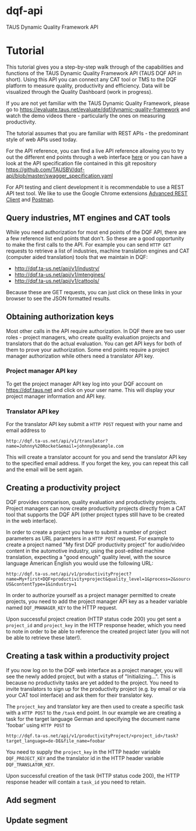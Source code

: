 # dqf-api
TAUS Dynamic Quality Framework API

# Tutorial
This tutorial gives you a step-by-step walk through of the capabilities and functions of the TAUS Dynamic Quality Framework API (TAUS DQF API in short). Using this API you can connect any CAT tool or TMS to the DQF platform to measure quality, productivity and efficiency. Data will be visualized through the Quality Dashboard (work in progress).

If you are not yet familiar with the TAUS Dynamic Quality Framework, please go to https://evaluate.taus.net/evaluate/dqf/dynamic-quality-framework and watch the demo videos there - particularly the ones on measuring productivity.

The tutorial assumes that you are familiar with REST APIs - the predominant style of web APIs used today.

For the API reference, you can find a live API reference allowing you to try out the different end points through a web interface [here](http://dqf.ta-us.net/assets/api/v1/index.html) or you can have a look at the API specification file contained in this git repository https://github.com/TAUSBV/dqf-api/blob/master/swagger_specification.yaml

For API testing and client development it is recommendable to use a REST API test tool. We like to use the Google Chrome extensions [Advanced REST Client](https://chrome.google.com/webstore/detail/advanced-rest-client/hgmloofddffdnphfgcellkdfbfbjeloo) and [Postman](https://chrome.google.com/webstore/detail/postman-rest-client/fdmmgilgnpjigdojojpjoooidkmcomcm).

## Query industries, MT engines and CAT tools
While you need authorization for most end points of the DQF API, there are a few reference list end points that don't. So these are a good opportunity to make the first calls to the API. For example you can send `HTTP GET` requests to retrieve a list of industries, machine translation engines and CAT (computer aided translation) tools that we maintain in DQF:
* http://dqf.ta-us.net/api/v1/industry/
* http://dqf.ta-us.net/api/v1/mtengines/
* http://dqf.ta-us.net/api/v1/cattools/

Because these are GET requests, you can just click on these links in your browser to see the JSON formatted results.

## Obtaining authorization keys
Most other calls in the API require authorization. In DQF there are two user roles - project managers, who create quality evaluation projects and translators that do the actual evaluation. You can get API keys for both of them to prove your authorization. Some end points require a project manager authorization while others need a translator API key.

### Project manager API key
To get the project manager API key log into your DQF account on https://dqf.taus.net and click on your user name. This will display your project manager information and API key.

### Translator API key
For the translator API key submit a `HTTP POST` request with your name and email address to 
```
http://dqf.ta-us.net/api/v1/translator?name=Johnny%20Rocket&email=johnny@example.com
```
This will create a translator account for you and send the translator API key to the specified email address. If you forget the key, you can repeat this call and the email will be sent again.

## Creating a productivity project
DQF provides comparison, quality evaluation and productivity projects. Project managers can now create productivity projects directly from a CAT tool that supports the DQF API (other project types still have to be created in the web interface).

In order to create a project you have to submit a number of project parameters as URL parameters in a `HTTP POST` request. For example to create a project named "My first DQF productivity project" for audio/video content in the automotive industry, using the post-edited machine translation,  expecting a "good enough" quality level, with the source language American English you would use the following URL:
```
http://dqf.ta-us.net/api/v1/productivityProject?name=My+first+DQF+productivity+project&quality_level=1&process=2&source_language=en-US&contentType=1&industry=1
```

In order to authorize yourself as a project manager permitted to create projects, you need to add the project manager API key as a header variable named `DQF_PMANAGER_KEY` to the HTTP request.

Upon successful project creation (HTTP status code 200) you get sent a `project_id` and `project_key` in the HTTP response header, which you need to note in order to be able to reference the created project later (you will not be able to retrieve these later!).

## Creating a task within a productivity project
If you now log on to the DQF web interface as a project manager, you will see the newly added project, but with a status of "Initializing...". This is because no productivity tasks are yet added to the project. You need to invite translators to sign up for the productivity project (e.g. by email or via your CAT tool interface) and ask them for their translator key.

The `project_key` and translator key are then used to create a specific task with a `HTTP POST` to the `/task` end point. In our example we are creating a task for the target language German and specifying the document name 'foobar' using `HTTP POST` to
```
http://dqf.ta-us.net/api/v1/productivityProject/<project_id>/task?target_language=de-DE&file_name=foobar
```
You need to supply the `project_key` in the HTTP header variable `DQF_PROJECT_KEY` and the translator id in the HTTP header variable `DQF_TRANSLATOR_KEY`.

Upon successful creation of the task (HTTP status code 200), the HTTP response header will contain a `task_id` you need to retain.

## Add segment

## Update segment
